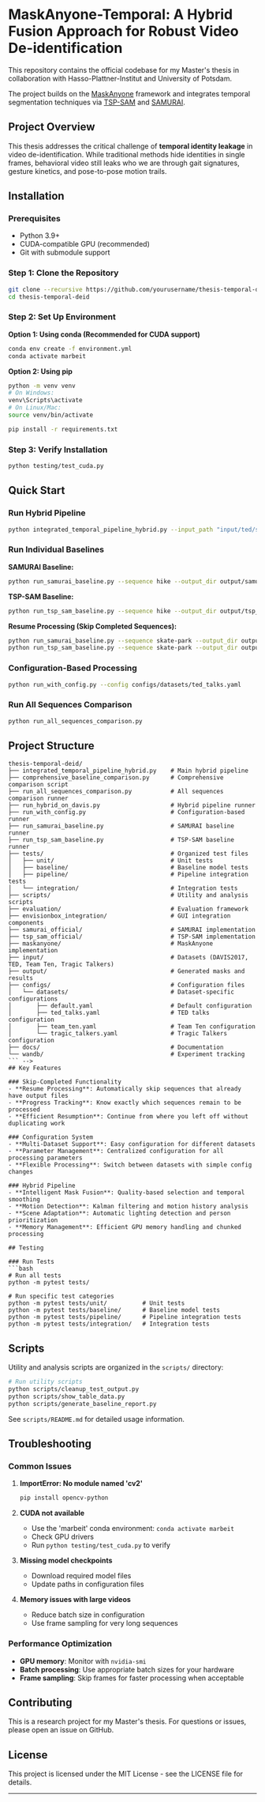 # MaskAnyone-Temporal: A Hybrid Fusion Approach for Robust Video De-identification

This repository contains the official codebase for my Master's thesis in collaboration with Hasso-Plattner-Institut and University of Potsdam.

The project builds on the [MaskAnyone](https://github.com/MaskAnyone/MaskAnyone) framework and integrates temporal segmentation techniques via [TSP-SAM](https://github.com/WenjunHui1/TSP-SAM) and [SAMURAI](https://github.com/yangchris11/samurai).

## Project Overview

This thesis addresses the critical challenge of **temporal identity leakage** in video de-identification. While traditional methods hide identities in single frames, behavioral video still leaks who we are through gait signatures, gesture kinetics, and pose-to-pose motion trails.

<!-- **MaskAnyone-Temporal (MAT)** integrates two state-of-the-art temporal mechanisms:
- **TSP-SAM**: Frequency-domain motion prompts for temporal coherence
- **SAMURAI**: Kalman-tracked memory for long-range temporal consistency
- **Enhanced Motion Detection**: Intelligent fusion and fallback mechanisms -->

## Installation

### Prerequisites
- Python 3.9+
- CUDA-compatible GPU (recommended)
- Git with submodule support

### Step 1: Clone the Repository
```bash
git clone --recursive https://github.com/yourusername/thesis-temporal-deid.git
cd thesis-temporal-deid
```

### Step 2: Set Up Environment

**Option 1: Using conda (Recommended for CUDA support)**
```bash
conda env create -f environment.yml
conda activate marbeit
```

**Option 2: Using pip**
```bash
python -m venv venv
# On Windows:
venv\Scripts\activate
# On Linux/Mac:
source venv/bin/activate

pip install -r requirements.txt
```

### Step 3: Verify Installation
```bash
python testing/test_cuda.py
```

## Quick Start

### Run Hybrid Pipeline
```bash
python integrated_temporal_pipeline_hybrid.py --input_path "input/ted/sequence_name" --output_path "output/integrated/sequence_name"
```

### Run Individual Baselines

**SAMURAI Baseline:**
```bash
python run_samurai_baseline.py --sequence hike --output_dir output/samurai/davis
```

**TSP-SAM Baseline:**
```bash
python run_tsp_sam_baseline.py --sequence hike --output_dir output/tsp_sam/davis
```

**Resume Processing (Skip Completed Sequences):**
```bash
python run_samurai_baseline.py --sequence skate-park --output_dir output/samurai_all_sequences --skip-completed
python run_tsp_sam_baseline.py --sequence skate-park --output_dir output/tsp_sam_all_sequences --skip-completed
```

### Configuration-Based Processing
```bash
python run_with_config.py --config configs/datasets/ted_talks.yaml
```

### Run All Sequences Comparison
```bash
python run_all_sequences_comparison.py
```
## Project Structure

```
thesis-temporal-deid/
├── integrated_temporal_pipeline_hybrid.py    # Main hybrid pipeline
├── comprehensive_baseline_comparison.py      # Comprehensive comparison script
├── run_all_sequences_comparison.py           # All sequences comparison runner
├── run_hybrid_on_davis.py                    # Hybrid pipeline runner
├── run_with_config.py                        # Configuration-based runner
├── run_samurai_baseline.py                   # SAMURAI baseline runner
├── run_tsp_sam_baseline.py                   # TSP-SAM baseline runner
├── tests/                                    # Organized test files
│   ├── unit/                                 # Unit tests
│   ├── baseline/                             # Baseline model tests
│   ├── pipeline/                             # Pipeline integration tests
│   └── integration/                          # Integration tests
├── scripts/                                  # Utility and analysis scripts
├── evaluation/                               # Evaluation framework
├── envisionbox_integration/                  # GUI integration components
├── samurai_official/                         # SAMURAI implementation
├── tsp_sam_official/                         # TSP-SAM implementation  
├── maskanyone/                               # MaskAnyone implementation
├── input/                                    # Datasets (DAVIS2017, TED, Team Ten, Tragic Talkers)
├── output/                                   # Generated masks and results
├── configs/                                  # Configuration files
│   └── datasets/                             # Dataset-specific configurations
│       ├── default.yaml                      # Default configuration
│       ├── ted_talks.yaml                    # TED talks configuration
│       ├── team_ten.yaml                     # Team Ten configuration
│       └── tragic_talkers.yaml               # Tragic Talkers configuration
├── docs/                                     # Documentation
└── wandb/                                    # Experiment tracking
``` -->
## Key Features

### Skip-Completed Functionality
- **Resume Processing**: Automatically skip sequences that already have output files
- **Progress Tracking**: Know exactly which sequences remain to be processed
- **Efficient Resumption**: Continue from where you left off without duplicating work

### Configuration System
- **Multi-Dataset Support**: Easy configuration for different datasets
- **Parameter Management**: Centralized configuration for all processing parameters
- **Flexible Processing**: Switch between datasets with simple config changes

### Hybrid Pipeline
- **Intelligent Mask Fusion**: Quality-based selection and temporal smoothing
- **Motion Detection**: Kalman filtering and motion history analysis
- **Scene Adaptation**: Automatic lighting detection and person prioritization
- **Memory Management**: Efficient GPU memory handling and chunked processing

## Testing

### Run Tests
```bash
# Run all tests
python -m pytest tests/

# Run specific test categories
python -m pytest tests/unit/          # Unit tests
python -m pytest tests/baseline/      # Baseline model tests
python -m pytest tests/pipeline/      # Pipeline integration tests
python -m pytest tests/integration/   # Integration tests
```

## Scripts

Utility and analysis scripts are organized in the `scripts/` directory:

```bash
# Run utility scripts
python scripts/cleanup_test_output.py
python scripts/show_table_data.py
python scripts/generate_baseline_report.py
```

See `scripts/README.md` for detailed usage information.

## Troubleshooting

### Common Issues

1. **ImportError: No module named 'cv2'**
   ```bash
   pip install opencv-python
   ```

2. **CUDA not available**
   - Use the 'marbeit' conda environment: `conda activate marbeit`
   - Check GPU drivers
   - Run `python testing/test_cuda.py` to verify

3. **Missing model checkpoints**
   - Download required model files
   - Update paths in configuration files

4. **Memory issues with large videos**
   - Reduce batch size in configuration
   - Use frame sampling for very long sequences

### Performance Optimization
- **GPU memory**: Monitor with `nvidia-smi`
- **Batch processing**: Use appropriate batch sizes for your hardware
- **Frame sampling**: Skip frames for faster processing when acceptable

## Contributing

This is a research project for my Master's thesis. For questions or issues, please open an issue on GitHub.

## License

This project is licensed under the MIT License - see the LICENSE file for details.

---


